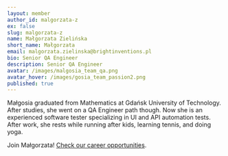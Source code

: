 ```yaml
---
layout: member
author_id: malgorzata-z
ex: false
slug: malgorzata-z
name: Małgorzata Zielińska
short_name: Małgorzata
email: malgorzata.zielinska@brightinventions.pl
bio: Senior QA Engineer
description: Senior QA Engineer
avatar: /images/malgosia_team_qa.png
avatar_hover: /images/gosia_team_passion2.png
published: true
---
```

Małgosia graduated from Mathematics at Gdańsk University of Technology. After studies, she went on a QA Engineer path though. Now she is an experienced software tester specializing in UI and API automation tests. After work, she rests while running after kids, learning tennis, and doing yoga.

Join Małgorzata! [Check our career opportunities](/career).